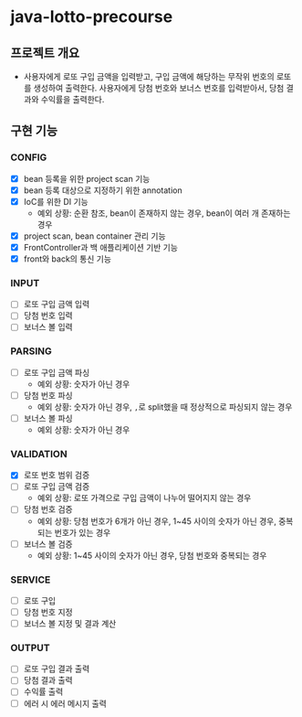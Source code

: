 # java-lotto-precourse

## 프로젝트 개요
- 사용자에게 로또 구입 금액을 입력받고, 구입 금액에 해당하는 무작위 번호의 로또를 생성하여 출력한다. 사용자에게 당첨 번호와 보너스 번호를 입력받아서, 당첨 결과와 수익률을 출력한다.

## 구현 기능

### CONFIG
- [X] bean 등록을 위한 project scan 기능
- [X] bean 등록 대상으로 지정하기 위한 annotation
- [X] IoC를 위한 DI 기능
  - 예외 상황: 순환 참조, bean이 존재하지 않는 경우, bean이 여러 개 존재하는 경우
- [X] project scan, bean container 관리 기능
- [X] FrontController과 백 애플리케이션 기반 기능
- [X] front와 back의 통신 기능

### INPUT
- [ ] 로또 구입 금액 입력
- [ ] 당첨 번호 입력
- [ ] 보너스 볼 입력

### PARSING
- [ ] 로또 구입 금액 파싱
  - 예외 상황: 숫자가 아닌 경우
- [ ] 당첨 번호 파싱
  - 예외 상황: 숫자가 아닌 경우, `,`로 split했을 때 정상적으로 파싱되지 않는 경우
- [ ] 보너스 볼 파싱
  - 예외 상황: 숫자가 아닌 경우

### VALIDATION
- [X] 로또 번호 범위 검증
- [ ] 로또 구입 금액 검증
  - 예외 상황: 로또 가격으로 구입 금액이 나누어 떨어지지 않는 경우
- [ ] 당첨 번호 검증
  - 예외 상황: 당첨 번호가 6개가 아닌 경우, 1~45 사이의 숫자가 아닌 경우, 중복되는 번호가 있는 경우
- [ ] 보너스 볼 검증
  - 예외 상황: 1~45 사이의 숫자가 아닌 경우, 당첨 번호와 중복되는 경우

### SERVICE
- [ ] 로또 구입
- [ ] 당첨 번호 지정
- [ ] 보너스 볼 지정 및 결과 계산

### OUTPUT
- [ ] 로또 구입 결과 출력
- [ ] 당첨 결과 출력
- [ ] 수익률 출력
- [ ] 에러 시 에러 메시지 출력